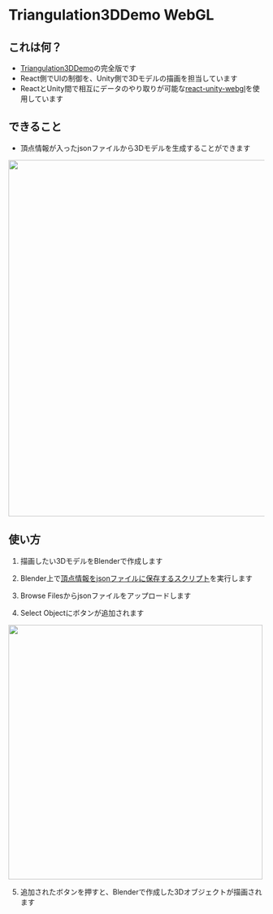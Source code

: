 # Triangulation3DDemo WebGL
## これは何？
- [Triangulation3DDemo](https://github.com/MAAAARCY/Triangulation3dDemo)の完全版です
- React側でUIの制御を、Unity側で3Dモデルの描画を担当しています
- ReactとUnity間で相互にデータのやり取りが可能な[react-unity-webgl](https://react-unity-webgl.dev/)を使用しています

## できること
- 頂点情報が入ったjsonファイルから3Dモデルを生成することができます
<img src="https://github.com/user-attachments/assets/b62d1941-d011-4b24-8caf-d1037e45c8c2" width=700>


## 使い方
1. 描画したい3DモデルをBlenderで作成します
2. Blender上で[頂点情報をjsonファイルに保存するスクリプト](https://gist.githubusercontent.com/MAAAARCY/171e93fe0b19faf30eb7c4338d4c6fe7/raw/b7fc6bc0a859cb0a420ea6ae5415143c14fda89c/obj_to_json.py)を実行します
3. Browse Filesからjsonファイルをアップロードします
   
4. Select Objectにボタンが追加されます
   
<img src="https://github.com/user-attachments/assets/3eceae13-4688-46e2-9dde-c0e79d52dcea" width=500>

5. 追加されたボタンを押すと、Blenderで作成した3Dオブジェクトが描画されます
